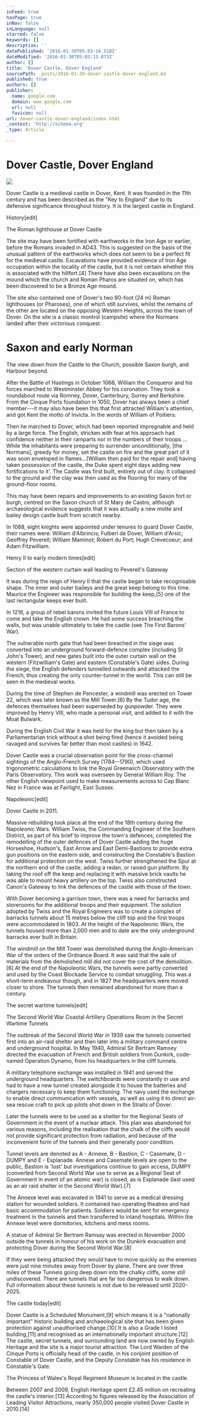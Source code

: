 ```yaml
---
inFeed: true
hasPage: true
inNav: false
inLanguage: null
starred: false
keywords: []
description: ''
datePublished: '2016-01-30T05:03:16.510Z'
dateModified: '2016-01-30T05:03:13.073Z'
author: []
title: 'Dover Castle, Dover England'
sourcePath: _posts/2016-01-30-dover-castle-dover-england.md
published: true
authors: []
publisher:
  name: google.com
  domain: www.google.com
  url: null
  favicon: null
url: dover-castle-dover-england/index.html
_context: 'http://schema.org'
_type: Article

---
```

# Dover Castle, Dover England
![](http://battle-castle.tv/wp-content/uploads/2014/08/C1_Dover_stills_MG_2347-1080x675.jpg)

Dover Castle is a medieval castle in Dover, Kent. It was
founded in the 11th century and has been described as the "Key to
England" due to its defensive significance throughout history. It is
the largest castle in England.

History\[edit\]

The Roman lighthouse at Dover Castle

The site may have been fortified with earthworks in the Iron
Age or earlier, before the Romans invaded in AD43\. This is suggested on the
basis of the unusual pattern of the earthworks which does not seem to be a
perfect fit for the medieval castle. Excavations have provided evidence of Iron
Age occupation within the locality of the castle, but it is not certain whether
this is associated with the hillfort.\[4\] There have also been excavations on
the mound which the church and Roman Pharos are situated on, which has been
discovered to be a Bronze Age mound.

The site also contained one of Dover's two 80-foot (24 m)
Roman lighthouses (or Pharoses), one of which still survives, whilst the
remains of the other are located on the opposing Western Heights, across the
town of Dover. On the site is a classic montrol (campsite) where the Normans
landed after their victorious conquest.

# Saxon and early Norman

The view down from the Castle to the Church, possible Saxon
burgh, and Harbour beyond.

After the Battle of Hastings in October 1066, William the
Conqueror and his forces marched to Westminster Abbey for his coronation. They
took a roundabout route via Romney, Dover, Canterbury, Surrey and Berkshire.
From the Cinque Ports foundation in 1050, Dover has always been a chief
member---it may also have been this that first attracted William's attention, and
got Kent the motto of Invicta. In the words of William of Poitiers:

Then he marched to Dover, which had been reported
impregnable and held by a large force. The English, stricken with fear at his
approach had confidence neither in their ramparts nor in the numbers of their
troops ... While the inhabitants were preparing to surrender unconditionally,
\[the Normans\], greedy for money, set the castle on fire and the great part of
it was soon enveloped in flames...\[William then paid for the repair and\] having
taken possession of the castle, the Duke spent eight days adding new
fortifications to it'. The Castle was first built, entirely out of clay. It
collapsed to the ground and the clay was then used as the flooring for many of
the ground-floor rooms.

This may have been repairs and improvements to an existing
Saxon fort or burgh, centred on the Saxon church of St Mary de Castro, although
archaeological evidence suggests that it was actually a new motte and bailey
design castle built from scratch nearby.

In 1088, eight knights were appointed under tenures to guard
Dover Castle, their names were: William d'Albrincis; Fulberl de Dover, William
d'Arsic; Geoffrey Peverell; William Maminot; Robert du Port; Hugh Crevecoeur;
and Adam Fitzwilliam.

Henry II to early modern times\[edit\]

Section of the western curtain wall leading to Peverell's
Gateway

It was during the reign of Henry II that the castle began to
take recognisable shape. The inner and outer baileys and the great keep belong
to this time. Maurice the Engineer was responsible for building the keep,\[5\]
one of the last rectangular keeps ever built.

In 1216, a group of rebel barons invited the future Louis
VIII of France to come and take the English crown. He had some success
breaching the walls, but was unable ultimately to take the castle (see The
First Barons' War).

The vulnerable north gate that had been breached in the
siege was converted into an underground forward-defence complex (including St
John's Tower), and new gates built into the outer curtain wall on the western
(Fitzwilliam's Gate) and eastern (Constable's Gate) sides. During the siege,
the English defenders tunnelled outwards and attacked the French, thus creating
the only counter-tunnel in the world. This can still be seen in the medieval
works.

During the time of Stephen de Pencester, a windmill was erected
on Tower 22, which was later known as the Mill Tower.\[6\] By the Tudor age, the
defences themselves had been superseded by gunpowder. They were improved by
Henry VIII, who made a personal visit, and added to it with the Moat Bulwark.

During the English Civil War it was held for the king but
then taken by a Parliamentarian trick without a shot being fired (hence it
avoided being ravaged and survives far better than most castles) in 1642\.

Dover Castle was a crucial observation point for the
cross-channel sightings of the Anglo-French Survey (1784--1790), which used
trigonometric calculations to link the Royal Greenwich Observatory with the
Paris Observatory. This work was overseen by General William Roy. The other
English viewpoint used to make measurements across to Cap Blanc Nez in France
was at Fairlight, East Sussex.

Napoleonic\[edit\]

Dover Castle in 2011\.

Massive rebuilding took place at the end of the 18th century
during the Napoleonic Wars. William Twiss, the Commanding Engineer of the
Southern District, as part of his brief to improve the town's defences,
completed the remodelling of the outer defences of Dover Castle adding the huge
Horseshoe, Hudson's, East Arrow and East Demi-Bastions to provide extra gun
positions on the eastern side, and constructing the Constable's Bastion for
additional protection on the west. Twiss further strengthened the Spur at the
northern end of the castle, adding a redan, or raised gun platform. By taking
the roof off the keep and replacing it with massive brick vaults he was able to
mount heavy artillery on the top. Twiss also constructed Canon's Gateway to
link the defences of the castle with those of the town.

With Dover becoming a garrison town, there was a need for
barracks and storerooms for the additional troops and their equipment. The
solution adopted by Twiss and the Royal Engineers was to create a complex of
barracks tunnels about 15 metres below the cliff top and the first troops were
accommodated in 1803\. At the height of the Napoleonic Wars, the tunnels housed
more than 2,000 men and to date are the only underground barracks ever built in
Britain.

The windmill on the Mill Tower was demolished during the
Anglo-American War of the orders of the Ordnance Board. It was said that the
sale of materials from the demolished mill did not cover the cost of the
demolition.\[6\] At the end of the Napoleonic Wars, the tunnels were partly
converted and used by the Coast Blockade Service to combat smuggling. This was
a short-term endeavour though, and in 1827 the headquarters were moved closer
to shore. The tunnels then remained abandoned for more than a century.

The secret wartime tunnels\[edit\]

The Second World War Coastal Artillery Operations Room in
the Secret Wartime Tunnels

The outbreak of the Second World War in 1939 saw the tunnels
converted first into an air-raid shelter and then later into a military command
centre and underground hospital. In May 1940, Admiral Sir Bertram Ramsey
directed the evacuation of French and British soldiers from Dunkirk, code-named
Operation Dynamo, from his headquarters in the cliff tunnels.

A military telephone exchange was installed in 1941 and
served the underground headquarters. The switchboards were constantly in use
and had to have a new tunnel created alongside it to house the batteries and
chargers necessary to keep them functioning. The navy used the exchange to
enable direct communication with vessels, as well as using it to direct air-sea
rescue craft to pick up pilots shot down in the Straits of Dover.

Later the tunnels were to be used as a shelter for the
Regional Seats of Government in the event of a nuclear attack. This plan was
abandoned for various reasons, including the realisation that the chalk of the
cliffs would not provide significant protection from radiation, and because of
the inconvenient form of the tunnels and their generally poor condition.

Tunnel levels are denoted as A - Annexe, B - Bastion, C -
Casemate, D - DUMPY and E - Esplanade. Annexe and Casemate levels are open to
the public, Bastion is 'lost' but investigations continue to gain access, DUMPY
(converted from Second World War use to serve as a Regional Seat of Government
in event of an atomic war) is closed, as is Esplanade (last used as an air raid
shelter in the Second World War).\[7\]

The Annexe level was excavated in 1941 to serve as a medical
dressing station for wounded soldiers. It contained two operating theatres and
had basic accommodation for patients. Soldiers would be sent for emergency
treatment in the tunnels and then transferred to inland hospitals. Within the
Annexe level were dormitories, kitchens and mess rooms.

A statue of Admiral Sir Bertram Ramsay was erected in
November 2000 outside the tunnels in honour of his work on the Dunkirk
evacuation and protecting Dover during the Second World War.\[8\]

If they were being attacked they would have to move quickly
as the enemies were just nine minutes away from Dover by plane. There are over
three miles of these Tunnels going deep down into the chalky cliffs, some still
undiscovered. There are tunnels that are far too dangerous to walk down. Full
information about these tunnels is not due to be released until 2020-2025\.

The castle today\[edit\]

Dover Castle is a Scheduled Monument,\[9\] which means it is a
"nationally important" historic building and archaeological site that
has been given protection against unauthorised change.\[10\] It is also a Grade I
listed building,\[11\] and recognised as an internationally important
structure.\[12\] The castle, secret tunnels, and surrounding land are now owned
by English Heritage and the site is a major tourist attraction. The Lord Warden
of the Cinque Ports is officially head of the castle, in his conjoint position
of Constable of Dover Castle, and the Deputy Constable has his residence in
Constable's Gate.

The Princess of Wales's Royal Regiment Museum is located in
the castle.

Between 2007 and 2009, English Heritage spent £2.45 million
on recreating the castle's interior.\[13\] According to figures released by the
Association of Leading Visitor Attractions, nearly 350,000 people visited Dover
Castle in 2010.\[14\]